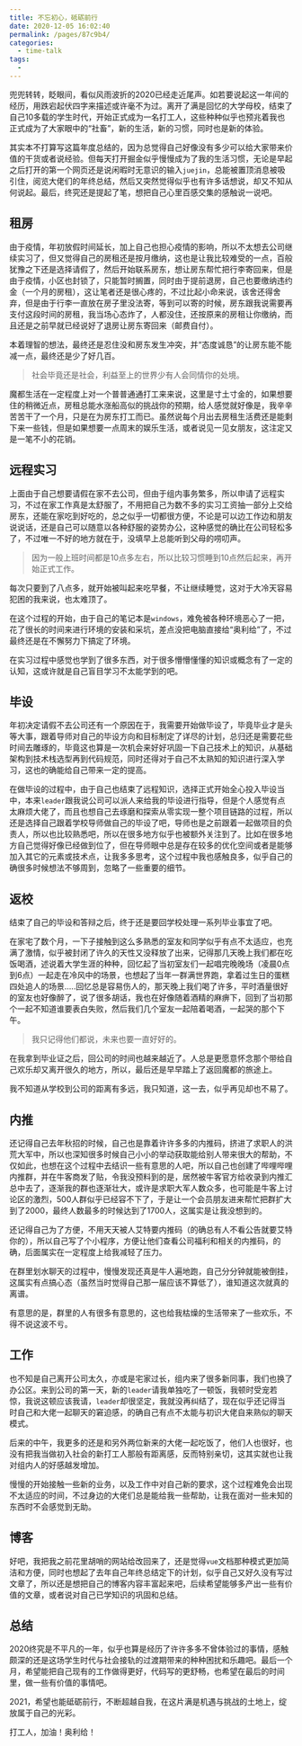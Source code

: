 ```yaml
---
title: 不忘初心，砥砺前行
date: 2020-12-05 16:02:40
permalink: /pages/87c9b4/
categories:
  - time-talk
tags:
  - 
---
```

兜兜转转，眨眼间，看似风雨波折的2020已经走近尾声。如若要说起这一年间的经历，用跌宕起伏四字来描述或许毫不为过。离开了满是回忆的大学母校，结束了自己10多载的学生时代，开始正式成为一名打工人，这些种种似乎也预兆着我也正式成为了大家眼中的“社畜”，新的生活，新的习惯，同时也是新的体验。

其实本不打算写这篇年度总结的，因为总觉得自己好像没有多少可以给大家带来价值的干货或者说经验。但每天打开掘金似乎慢慢成为了我的生活习惯，无论是早起之后打开的第一个网页还是说闲暇时无意识的输入`juejin`，总能被置顶消息被吸引住，阅览大佬们的年终总结，然后又突然觉得似乎也有许多话想说，却又不知从何说起。最后，终究还是提起了笔，想把自己心里百感交集的感触说一说吧。

## 租房

由于疫情，年初放假时间延长，加上自己也担心疫情的影响，所以不太想去公司继续实习了，但又觉得自己的房租还是按月缴纳，这也是让我比较难受的一点，百般犹豫之下还是选择请假了，然后开始联系房东，想让房东帮忙把行李寄回来，但是由于疫情，小区也封锁了，只能暂时搁置，同时由于提前退房，自己也要缴纳违约金（一个月的房租），这让笔者还是很心疼的，不过比起小命来说，该舍还得舍弃，但是由于行李一直放在房子里没法寄，等到可以寄的时候，房东跟我说需要再支付这段时间的房租，我当场心态炸了，人都没住，还按原来的房租让你缴纳，而且还是之前早就已经说好了退房让房东寄回来（邮费自付）。

本着理智的想法，最终还是忍住没和房东发生冲突，并“态度诚恳”的让房东能不能减一点，最终还是少了好几百。

> 社会毕竟还是社会，利益至上的世界少有人会同情你的处境。

魔都生活在一定程度上对一个普普通通打工来来说，这里是寸土寸金的，如果想要住的稍微近点，房租总能水涨船高似的挑战你的预期，给人感觉就好像是，我辛辛苦苦干了一个月，只是在为房东打工而已。虽然说每个月出去房租生活费还是能剩下来一些钱，但是如果想要一点周末的娱乐生活，或者说见一见女朋友，这注定又是一笔不小的花销。

## 远程实习

上面由于自己想要请假在家不去公司，但由于组内事务繁多，所以申请了远程实习，不过在家工作真是太舒服了，不用把自己为数不多的实习工资抽一部分上交给房东，还能在家吃到好吃的，总之似乎一切都很方便，不论是可以边工作边和朋友说说话，还是自己可以随意以各种舒服的姿势办公，这种感觉的确比在公司轻松多了，不过唯一不好的地方就在于，没填早上总能听到父母的唠叨声。

> 因为一般上班时间都是10点多左右，所以比较习惯睡到10点然后起来，再开始正式工作。

每次只要到了八点多，就开始被叫起来吃早餐，不让继续睡觉，这对于大冷天容易犯困的我来说，也太难顶了。

在这个过程的开始，由于自己的笔记本是`windows`，难免被各种环境恶心了一把，花了很长的时间来进行环境的安装和采坑，差点没把电脑直接给“奥利给”了，不过最终还是在不懈努力下搞定了环境。

在实习过程中感觉也学到了很多东西，对于很多懵懵懂懂的知识或概念有了一定的认知，这或许就是自己盲目学习不太能学到的吧。

## 毕设

年初决定请假不去公司还有一个原因在于，我需要开始做毕设了，毕竟毕业才是头等大事，跟着导师对自己的毕设方向和目标制定了详尽的计划，总归还是需要花些时间去雕琢的，毕竟这也算是一次机会来好好巩固一下自己技术上的知识，从基础架构到技术栈选型再到代码规范，同时还得对于自己不太熟知的知识进行深入学习，这也的确能给自己带来一定的提高。

在做毕设的过程中，由于自己也结束了远程知识，选择正式开始全心投入毕设当中，本来`leader`跟我说公司可以派人来给我的毕设进行指导，但是个人感觉有点太麻烦大佬了，而且也想自己去琢磨和探索从零实现一整个项目链路的过程，所以还是选择自己跟着学校导师做自己的毕设了吧，导师也是之前跟着一起做项目的负责人，所以也比较熟悉吧，所以在很多地方似乎也被额外关注到了。比如在很多地方自己觉得好像已经做到位了，但在导师眼中总是存在较多的优化空间或者是能够加入其它的元素或技术点，让我多多思考，这个过程中我也感触良多，似乎自己的确很多时候想法不够周到，忽略了一些重要的细节。

## 返校

结束了自己的毕设和答辩之后，终于还是要回学校处理一系列毕业事宜了吧。

在家宅了数个月，一下子接触到这么多熟悉的室友和同学似乎有点不太适应，也充满了激情，似乎被封闭了许久的天性又没释放了出来，记得那几天晚上我们都在吃饭喝酒，述说着大学生涯的种种，回忆起了当初室友们一起唱完晚晚场（凌晨0点到6点）一起走在冷风中的场景，也想起了当年一群满世界跑，拿着过生日的蛋糕四处追人的场景.....回忆总是容易伤人的，那天晚上我们喝了许多，平时酒量很好的室友也好像醉了，说了很多胡话，我也在好像随着酒精的麻痹下，回到了当初那个一起不知道谁要表白失败，然后我们几个室友一起陪着喝酒，一起哭的那个下午。

> 我只记得他们都说，未来也要一直好好的。

在我拿到毕业证之后，回公司的时间也越来越近了。人总是更愿意怀念那个带给自己欢乐却又离开很久的地方，所以，最后还是早早踏上了返回魔都的旅途上。

我不知道从学校到公司的距离有多远，我只知道，这一去，似乎再见却也不易了。

## 内推

还记得自己去年秋招的时候，自己也是靠着许许多多的内推码，挤进了求职人的洪荒大军中，所以也深知很多时候自己小小的举动获取能给别人带来很大的帮助，不仅如此，也想在这个过程中去结识一些有意思的人吧，所以自己也创建了哔哩哔哩内推群，并在牛客商发了贴，令我没预料到的是，居然被牛客官方给收录到内推汇总中去了，逐渐我的群也逐渐壮大，或许是求职大军人数众多，也可能是牛客上讨论区的激烈，500人群似乎已经容不下了，于是让一个会员朋友进来帮忙把群扩大到了2000，最终人数最多的时候达到了1700人，这属实是让我没想到的。

还记得自己为了方便，不用天天被人艾特要内推码（的确总有人不看公告就要艾特你的），所以自己写了个小程序，方便让他们查看公司福利和相关的内推码，的确，后面属实在一定程度上给我减轻了压力。

在群里划水聊天的过程中，慢慢发现还真是牛人遍地跑，自己分分钟就能被倒挂，这属实有点搞心态（虽然当时觉得自己那一届应该不算低了），谁知道这次就真的离谱。

有意思的是，群里的人有很多有意思的，这也给我枯燥的生活带来了一些欢乐，不得不说这波不亏。

## 工作

也不知是自己离开公司太久，亦或是宅家过长，组内来了很多新同事，我们也换了办公区。来到公司的第一天，新的`leader`请我单独吃了一顿饭，我顿时受宠若惊，我说这顿应该我请，`leader`却很坚定，我就没再纠结了，现在似乎还记得当时自己和大佬一起聊天的窘迫感，的确自己有点不太能与初识大佬自来熟似的聊天模式。

后来的中午，我更多的还是和另外两位新来的大佬一起吃饭了，他们人也很好，也没有把我当做初入社会的新打工人那般有距离感，反而特别亲切，这其实就也让我对组内人的好感越发增加。

慢慢的开始接触一些新的业务，以及工作中对自己新的要求，这个过程难免会出现不太适应的时间，不过身边的大佬们总是能给我一些帮助，让我在面对一些未知的东西时不会感觉到无助。

## 博客

好吧，我把我之前花里胡哨的网站给改回来了，还是觉得`vue`文档那种模式更加简洁和方便，同时也想起了去年自己年终总结定下的计划，似乎自己又好久没有写过文章了，所以还是想把自己的博客内容丰富起来吧，后续希望能够多产出一些有价值的文章，或者说对自己已学知识的巩固和总结。

## 总结

2020终究是不平凡的一年，似乎也算是经历了许许多多不曾体验过的事情，感触颇深的还是这场学生时代与社会接轨的过渡期带来的种种困扰和乐趣吧。最后一个月，希望能把自己现有的工作做得更好，代码写的更舒畅，也希望在最后的时间里，做一些有价值的事情吧。

2021，希望也能砥砺前行，不断超越自我，在这片满是机遇与挑战的土地上，绽放属于自己的光彩。

打工人，加油！奥利给！